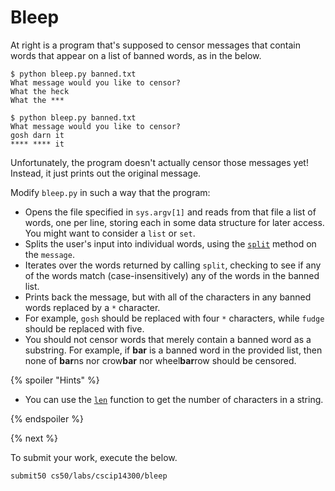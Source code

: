 # Bleep

At right is a program that's supposed to censor messages that contain words that appear on a list of banned words, as in the below.

```
$ python bleep.py banned.txt
What message would you like to censor?
What the heck
What the ***

$ python bleep.py banned.txt
What message would you like to censor?
gosh darn it
**** **** it
```

Unfortunately, the program doesn't actually censor those messages yet! Instead, it just prints out the original message.

Modify `bleep.py` in such a way that the program:

* Opens the file specified in `sys.argv[1]` and reads from that file a list of words, one per line, storing each in some data structure for later access. You might want to consider a `list` or `set`.
* Splits the user's input into individual words, using the [`split`](https://docs.python.org/3/library/stdtypes.html#str.split) method on the `message`.
* Iterates over the words returned by calling `split`, checking to see if any of the words match (case-insensitively) any of the words in the banned list.
* Prints back the message, but with all of the characters in any banned words replaced by a `*` character.
* For example, `gosh` should be replaced with four `*` characters, while `fudge` should be replaced with five.
* You should not censor words that merely contain a banned word as a substring. For example, if **bar** is a banned word in the provided list, then none of **bar**ns nor crow**bar** nor wheel**bar**row should be censored.

{% spoiler "Hints" %}

* You can use the [`len`](https://docs.python.org/3/library/functions.html#len) function to get the number of characters in a string.

{% endspoiler %}

{% next %}

To submit your work, execute the below.

```
submit50 cs50/labs/cscip14300/bleep
```
